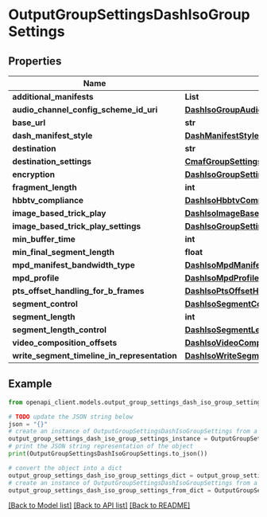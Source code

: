 # OutputGroupSettingsDashIsoGroupSettings


## Properties

Name | Type | Description | Notes
------------ | ------------- | ------------- | -------------
**additional_manifests** | **List** |  | [optional] 
**audio_channel_config_scheme_id_uri** | [**DashIsoGroupAudioChannelConfigSchemeIdUri**](DashIsoGroupAudioChannelConfigSchemeIdUri.md) |  | [optional] 
**base_url** | **str** |  | [optional] 
**dash_manifest_style** | [**DashManifestStyle**](DashManifestStyle.md) |  | [optional] 
**destination** | **str** |  | [optional] 
**destination_settings** | [**CmafGroupSettingsDestinationSettings**](CmafGroupSettingsDestinationSettings.md) |  | [optional] 
**encryption** | [**DashIsoGroupSettingsEncryption**](DashIsoGroupSettingsEncryption.md) |  | [optional] 
**fragment_length** | **int** |  | [optional] 
**hbbtv_compliance** | [**DashIsoHbbtvCompliance**](DashIsoHbbtvCompliance.md) |  | [optional] 
**image_based_trick_play** | [**DashIsoImageBasedTrickPlay**](DashIsoImageBasedTrickPlay.md) |  | [optional] 
**image_based_trick_play_settings** | [**DashIsoGroupSettingsImageBasedTrickPlaySettings**](DashIsoGroupSettingsImageBasedTrickPlaySettings.md) |  | [optional] 
**min_buffer_time** | **int** |  | [optional] 
**min_final_segment_length** | **float** |  | [optional] 
**mpd_manifest_bandwidth_type** | [**DashIsoMpdManifestBandwidthType**](DashIsoMpdManifestBandwidthType.md) |  | [optional] 
**mpd_profile** | [**DashIsoMpdProfile**](DashIsoMpdProfile.md) |  | [optional] 
**pts_offset_handling_for_b_frames** | [**DashIsoPtsOffsetHandlingForBFrames**](DashIsoPtsOffsetHandlingForBFrames.md) |  | [optional] 
**segment_control** | [**DashIsoSegmentControl**](DashIsoSegmentControl.md) |  | [optional] 
**segment_length** | **int** |  | [optional] 
**segment_length_control** | [**DashIsoSegmentLengthControl**](DashIsoSegmentLengthControl.md) |  | [optional] 
**video_composition_offsets** | [**DashIsoVideoCompositionOffsets**](DashIsoVideoCompositionOffsets.md) |  | [optional] 
**write_segment_timeline_in_representation** | [**DashIsoWriteSegmentTimelineInRepresentation**](DashIsoWriteSegmentTimelineInRepresentation.md) |  | [optional] 

## Example

```python
from openapi_client.models.output_group_settings_dash_iso_group_settings import OutputGroupSettingsDashIsoGroupSettings

# TODO update the JSON string below
json = "{}"
# create an instance of OutputGroupSettingsDashIsoGroupSettings from a JSON string
output_group_settings_dash_iso_group_settings_instance = OutputGroupSettingsDashIsoGroupSettings.from_json(json)
# print the JSON string representation of the object
print(OutputGroupSettingsDashIsoGroupSettings.to_json())

# convert the object into a dict
output_group_settings_dash_iso_group_settings_dict = output_group_settings_dash_iso_group_settings_instance.to_dict()
# create an instance of OutputGroupSettingsDashIsoGroupSettings from a dict
output_group_settings_dash_iso_group_settings_from_dict = OutputGroupSettingsDashIsoGroupSettings.from_dict(output_group_settings_dash_iso_group_settings_dict)
```
[[Back to Model list]](../README.md#documentation-for-models) [[Back to API list]](../README.md#documentation-for-api-endpoints) [[Back to README]](../README.md)


